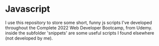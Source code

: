 # Javascript
I use this repository to store some short, funny js scripts I've developed throughout the Complete 2022 Web Developer Bootcamp, from Udemy.
inside the subfolder 'snippets' are some useful scripts I found elsewhere (not developed by me).

